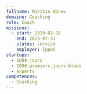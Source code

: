 ```yaml
---
fullname: Maritza Abreo
domaine: Coaching
role: Coach
missions:
  - start: 2020-02-20
    end: 2023-07-31
    status: service
    employer: Ippon
startups:
  - 1000.jours
  - 1000.premiers.jours.blues
  - experts
competences:
  - Coaching
---
```

